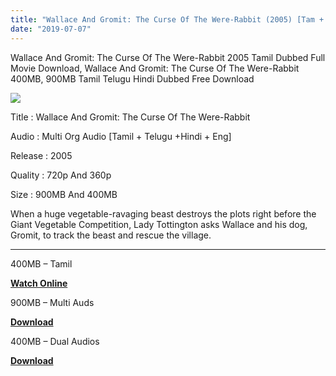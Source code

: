 ```yaml
---
title: "Wallace And Gromit: The Curse Of The Were-Rabbit (2005) [Tam + Tel + Hin + Eng] Free Download"
date: "2019-07-07"
---
```


Wallace And Gromit: The Curse Of The Were-Rabbit 2005 Tamil Dubbed Full Movie Download, Wallace And Gromit: The Curse Of The Were-Rabbit 400MB, 900MB Tamil Telugu Hindi Dubbed Free Download

[![](https://1.bp.blogspot.com/-vzTdeR9P654/XSF5JigaVbI/AAAAAAAAByc/m18jM9_mMVkovsyTJ5ff4aeUUN4Oca2mgCLcBGAs/s320/Screenshot_2019-07-07-10-12-40.jpg)](https://1.bp.blogspot.com/-vzTdeR9P654/XSF5JigaVbI/AAAAAAAAByc/m18jM9_mMVkovsyTJ5ff4aeUUN4Oca2mgCLcBGAs/s1600/Screenshot_2019-07-07-10-12-40.jpg)

Title : Wallace And Gromit: The Curse Of The Were-Rabbit

Audio : Multi Org Audio \[Tamil + Telugu +Hindi + Eng\]

Release : 2005

Quality : 720p And 360p

Size : 900MB And 400MB

When a huge vegetable-ravaging beast destroys the plots right before the Giant Vegetable Competition, Lady Tottington asks Wallace and his dog, Gromit, to track the beast and rescue the village.

* * *

400MB – Tamil

**[Watch Online](https://toonsouthindia.xyz/wallace-gromit-the-curse-of-the-were-rabbit/)**

900MB – Multi Auds

**[Download](https://toonpirates.xyz/index.php?/forums/topic/224-wallace-gromit-the-curse-of-the-were-rabbit-2005720p-bdrip-tamil-telugu-hin-eng-x264-900mb-esubs/)**

400MB – Dual Audios

**[Download](https://toonpirates.xyz/index.php?/forums/topic/225-wallace-gromit-the-curse-of-the-were-rabbit-2005bdrip-tamil-telugu-x264-450mb-esubs/)**
